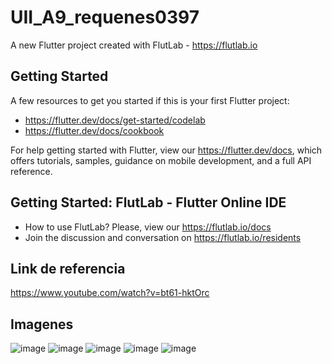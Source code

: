 # UII_A9_requenes0397

A new Flutter project created with FlutLab - https://flutlab.io

## Getting Started

A few resources to get you started if this is your first Flutter project:

- https://flutter.dev/docs/get-started/codelab
- https://flutter.dev/docs/cookbook

For help getting started with Flutter, view our
https://flutter.dev/docs, which offers tutorials,
samples, guidance on mobile development, and a full API reference.

## Getting Started: FlutLab - Flutter Online IDE

- How to use FlutLab? Please, view our https://flutlab.io/docs
- Join the discussion and conversation on https://flutlab.io/residents

## Link de referencia
https://www.youtube.com/watch?v=bt61-hktOrc

## Imagenes

![image](https://github.com/hernandez5i/UII_A9_0397/assets/144732360/44eac878-43b9-4c1a-a48f-c7779ec3caa3)
![image](https://github.com/hernandez5i/UII_A9_0397/assets/144732360/247ce78f-653f-4155-87b9-cbfcfa000014)
![image](https://github.com/hernandez5i/UII_A9_0397/assets/144732360/2e1fc2d3-6b69-4400-98e2-5fc25f671bf6)
![image](https://github.com/hernandez5i/UII_A9_0397/assets/144732360/85b8dafa-35cb-4211-9c40-04b6954693d3)
![image](https://github.com/hernandez5i/UII_A9_0397/assets/144732360/81b95f2b-d5b4-4b51-a716-2cc7ce3f5e9d)
